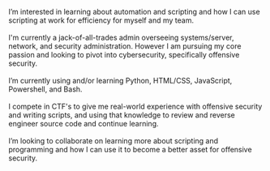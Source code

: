 I’m interested in learning about automation and scripting and how I can use scripting at work for efficiency for myself and my team.<br></br>
I'm currently a jack-of-all-trades admin overseeing systems/server, network, and security administration. However I am pursuing my core passion and looking to pivot into cybersecurity, specifically offensive security.<br></br>
I’m currently using and/or learning Python, HTML/CSS, JavaScript, Powershell, and Bash.<br></br>
I compete in CTF's to give me real-world experience with offensive security and writing scripts, and using that knowledge to review and reverse engineer source code and continue learning.<br></br>
I’m looking to collaborate on learning more about scripting and programming and how I can use it to become a better asset for offensive security.

<!---
is a ✨ special ✨ repository because its `README.md` (this file) appears on your GitHub profile.
You can click the Preview link to take a look at your changes.
--->
